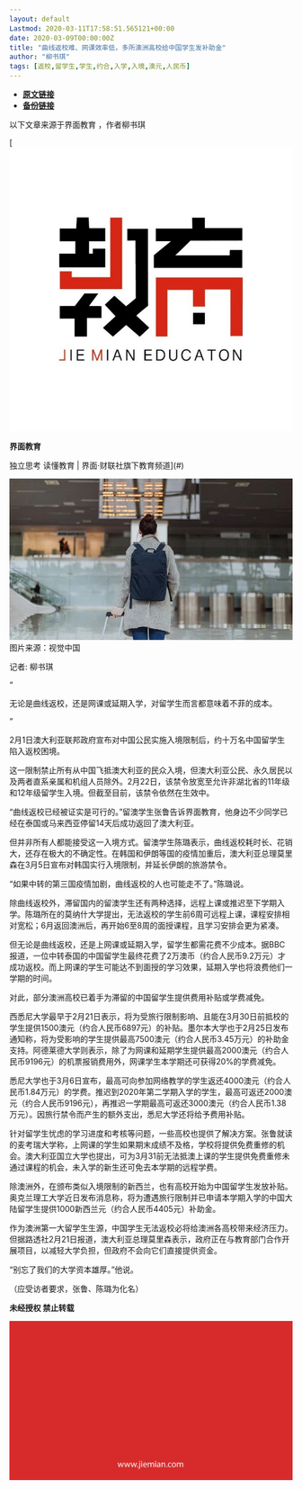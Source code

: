 ```yaml
---
layout: default
Lastmod: 2020-03-11T17:58:51.565121+00:00
date: 2020-03-09T00:00:00Z
title: "曲线返校难、网课效率低，多所澳洲高校给中国学生发补助金"
author: "柳书琪"
tags: [返校,留学生,学生,约合,入学,入境,澳元,人民币]
---
```


* [**原文链接**](https://mp.weixin.qq.com/s/U_Xnr1tsa9V4G8vl-dSbgg)
* [**备份链接**](http://archive.today/oxUyh)


以下文章来源于界面教育 ，作者柳书琪

 [![界面教育](/images/post/65d9d9e02a5194f6e6006424f1088b55.jpg) 

**界面教育**

独立思考 读懂教育 | 界面·财联社旗下教育频道](#)

![](/images/post/a7000ec9afa35a9f6e57c6de33f4bebf.jpg)图片来源：视觉中国

记者: 柳书琪  

“

  

无论是曲线返校，还是网课或延期入学，对留学生而言都意味着不菲的成本。

  

”

2月1日澳大利亚联邦政府宣布对中国公民实施入境限制后，约十万名中国留学生陷入返校困境。

这一限制禁止所有从中国飞抵澳大利亚的民众入境，但澳大利亚公民、永久居民以及两者直系亲属和机组人员除外。2月22日，该禁令放宽至允许非湖北省的11年级和12年级留学生入境。但截至目前，该禁令依然在生效中。  

“曲线返校已经被证实是可行的。”留澳学生张鲁告诉界面教育，他身边不少同学已经在泰国或马来西亚停留14天后成功返回了澳大利亚。

但并非所有人都能接受这一入境方式。留澳学生陈璐表示，曲线返校耗时长、花销大，还存在极大的不确定性。在韩国和伊朗等国的疫情加重后，澳大利亚总理莫里森在3月5日宣布对韩国实行入境限制，并延长伊朗的旅游禁令。

“如果中转的第三国疫情加剧，曲线返校的人也可能走不了。”陈璐说。

除曲线返校外，滞留国内的留澳学生还有两种选择，远程上课或推迟至下学期入学。陈璐所在的莫纳什大学提出，无法返校的学生前6周可远程上课，课程安排相对宽松；6月返回澳洲后，再开始6至8周的面授课程，且学习安排会更为紧凑。

但无论是曲线返校，还是上网课或延期入学，留学生都需花费不少成本。据BBC报道，一位中转泰国的中国留学生最终花费了2万澳币（约合人民币9.2万元）才成功返校。而上网课的学生可能达不到面授的学习效果，延期入学也将浪费他们一学期的时间。

对此，部分澳洲高校已着手为滞留的中国留学生提供费用补贴或学费减免。

西悉尼大学最早于2月21日表示，将为受旅行限制影响、且能在3月30日前抵校的学生提供1500澳元（约合人民币6897元）的补贴。墨尔本大学也于2月25日发布通知称，将为受影响的学生提供最高7500澳元（约合人民币3.45万元）的补助金支持。阿德莱德大学则表示，除了为网课和延期学生提供最高2000澳元（约合人民币9196元）的机票报销费用外，网课学生本学期还可获得20%的学费减免。

悉尼大学也于3月6日宣布，最高可向参加网络教学的学生返还4000澳元（约合人民币1.84万元）的学费。推迟到2020年第二学期入学的学生，最高可返还2000澳元（约合人民币9196元），再推迟一学期最高可返还3000澳元（约合人民币1.38万元）。因旅行禁令而产生的额外支出，悉尼大学还将给予费用补贴。

针对留学生忧虑的学习进度和考核等问题，一些高校也提供了解决方案。张鲁就读的麦考瑞大学称，上网课的学生如果期末成绩不及格，学校将提供免费重修的机会。澳大利亚国立大学也提出，可为3月31前无法抵澳上课的学生提供免费重修未通过课程的机会，未入学的新生还可免去本学期的远程学费。

除澳洲外，在颁布类似入境限制的新西兰，也有高校开始为中国留学生发放补贴。奥克兰理工大学近日发布消息称，将为遭遇旅行限制并已申请本学期入学的中国大陆留学生提供1000新西兰元（约合人民币4405元）补助金。

作为澳洲第一大留学生生源，中国学生无法返校必将给澳洲各高校带来经济压力。但据路透社2月21日报道，澳大利亚总理莫里森表示，政府正在与教育部门合作开展项目，以减轻大学负担，但政府不会向它们直接提供资金。

“别忘了我们的大学资本雄厚。”他说。

（应受访者要求，张鲁、陈璐为化名）

  

**未经授权 禁止转载**

  

  

![](/images/post/3ef9527fd7edfb43b0c70486c7a956af.jpg)

